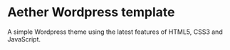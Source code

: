 # Aether Wordpress template

A simple Wordpress theme using the latest features of HTML5, CSS3 and JavaScript.